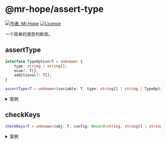 # @mr-hope/assert-type

<!-- markdownlint-disable MD033 -->

[![作者: Mr.Hope](https://img.shields.io/badge/作者-Mr.Hope-blue.svg?style=for-the-badge)](https://mister-hope.com)
[![License](https://img.shields.io/github/license/mister-hope/assert-type?style=for-the-badge)](https://github.com/Mister-Hope/assert-type/tree/master/LICENSE)

一个简单的类型判断库。

## assertType

```ts
interface TypeOption<T = unknown> {
    type: string | string[];
    enum?: T[];
    additional?: T[];
}

assertType<T = unknown>(variable: T, type: string[] | string | TypeOption, variableName?: string) => boolean;
```

<details>
<summary>案例</summary>

```js
const a = 1;
const b = true;
const c = "abc";
const d = undefined;
const e = [];
const f = {};
const g = [1, 2, 3];
const h = ["a", "b", "c"];
const i = [1, "b", "c"];
const j = { a: 1, b: 2 };
const k = { a: "a", b: "b" };
const l = null;

assertType(a, "boolean"); // false
assertType(b, "boolean"); // true
assertType(b, "string"); // false
assertType(b, { type: "boolean", enum: [true] }); // true
assertType(c, "string"); // true
assertType(c, "undefined"); // false
assertType(d, "undefined"); // true
assertType(d, "number"); // false
assertType(a, "number"); // true
assertType(l, "null"); // true
assertType(l, "object"); // false
assertType(l, "number"); // false

assertType(e, "object"); // false
assertType(e, "array"); // true
assertType(f, "array"); // false
assertType(f, "object"); // true
assertType(g, "array"); // true
assertType(h, "array"); // true
assertType(i, "array"); // true
assertType(j, "object"); // true
assertType(k, "object"); // true

assertType(g, "string[]"); // false
assertType(g, "number[]"); // true
assertType(h, "number[]"); // false
assertType(h, "string[]"); // true
assertType(i, "number[]"); // false
assertType(i, "string[]"); // false
assertType(j, "Record<string,string>"); // false
assertType(j, "Record<string, string>"); // false
assertType(j, "Record<string,number>"); // true
assertType(j, "Record<string, number>"); // true
assertType(k, "Record<string,number>"); // false
assertType(k, "Record<string, number>"); // false
assertType(k, "Record<string,string>"); // true
assertType(k, "Record<string, string>"); // true
```

</details>

## checkKeys

```ts
checkKeys<T = unknown>(obj: T, config: Record<string, string[] | string | TypeOption>, objName?: string) => boolean;
```

<details>
<summary>案例</summary>

```js
checkKeys({ title: "a", desc: "b" }, { title: "string", desc: "string" }); // true

checkKeys(
  { title: "a", desc: "b" },
  { title: ["boolean", "string"], desc: ["string", "number"] },
); // true

checkKeys({ title: "a", desc: "b", a: 1 }, { title: "string", desc: "string" }); // false

checkKeys({ title: "a" }, { title: "string", desc: "string" }); // false

checkKeys({ title: "a", desc: 3 }, { title: "string", desc: "string" }); // false

checkKeys(
  { title: "a", desc: "b" },
  { title: "string", desc: "string", content: "array" },
); // false
```

</details>
